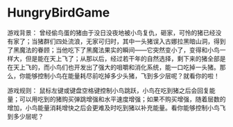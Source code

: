 # HungryBirdGame

游戏背景：
曾经偷鸟蛋的猪由于没日没夜地被小鸟复仇，砸家，可怜的猪已经没有家了；当猪群们四处流浪，无家可归时，其中一头猪误入古娜拉黑暗山洞，得到了黑魔法的眷顾；当他吃下了黑魔法果实的瞬间——它突然变小了，变得和小鸟一样大，但是能在天上飞了；从那以后，经过若干年的自然选择，剩下来的猪全部是在天上飞的，而小鸟们也开发出了强大的咀嚼和消化系统，能一口吃掉一头猪。那么，你能够控制小鸟在能量耗尽前吃掉多少头猪，飞到多少层呢？就看你的啦！

游戏规则：
鼠标左键或键盘空格键控制小鸟跳跃，小鸟在吃到猪之后会回复能量；可以用吃到的猪购买弹跳增强和水平速度增强；如果不购买增强，随着层数的增加，小鸟能量消耗增快之后会更难及时吃到猪以补充能量。看你能够控制小鸟飞到多少层呢？
